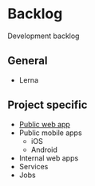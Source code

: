 # Backlog

Development backlog

## General

- Lerna

## Project specific

- [Public web app](./web.md)
- Public mobile apps
  - iOS
  - Android
- Internal web apps
- Services
- Jobs